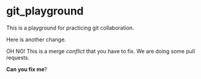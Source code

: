 # git_playground

This is a playground for practicing git collaboration. 

Here is another change.


OH NO! This is a merge _conflict_ that you have to fix.
We are doing some pull requests. 

__Can you fix me__?



